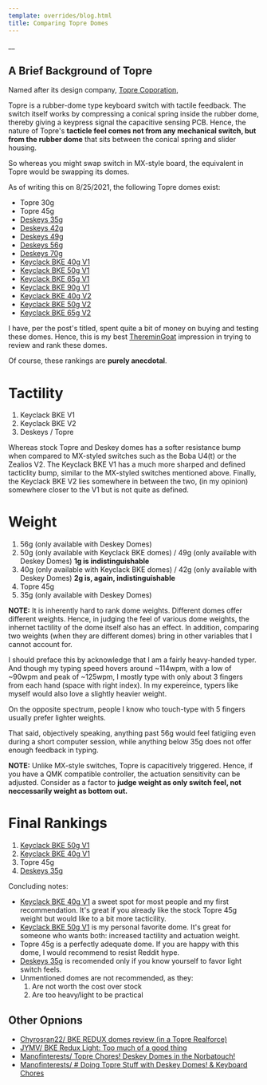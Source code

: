 ```yaml
---
template: overrides/blog.html
title: Comparing Topre Domes
---
```


__

## A Brief Background of Topre
Named after its design company,  [Topre Coporation](https://deskthority.net/wiki/Topre_Corporation), 

Topre is a rubber-dome type keyboard switch with tactile feedback. The switch itself works by compressing a conical spring inside the rubber dome, thereby giving a keypress signal the capacitive sensing PCB.  Hence, the nature of Topre's **tacticle feel comes not from any mechanical switch, but from the rubber dome** that sits between the conical spring and slider housing.

So whereas you might swap switch in MX-style board, the equivalent in Topre would be swapping its domes.

As of writing this on 8/25/2021, the following Topre domes exist:

- Topre 30g
- Topre 45g
- [Deskeys 35g](https://deskeys.io/products/des-domes-bke-tactile?variant=33022120329251)
- [Deskeys 42g](https://deskeys.io/products/des-domes-bke-tactile?variant=32993066942499)
- [Deskeys 49g](https://deskeys.io/products/des-domes-bke-tactile?variant=33016879087651)
- [Deskeys 56g](https://deskeys.io/products/des-domes-bke-tactile?variant=32993067040803)
- [Deskeys 70g](https://deskeys.io/products/des-domes-bke-tactile?variant=33030735691811)
- [Keyclack BKE 40g V1](https://www.keyclack.com/collections/for-sale/products/bke-topre-dome-replacements)
- [Keyclack BKE 50g V1](https://www.keyclack.com/collections/for-sale/products/bke-topre-dome-replacements)
- [Keyclack BKE 65g V1](https://www.keyclack.com/collections/for-sale/products/bke-topre-dome-replacements)
- [Keyclack BKE 90g V1](https://www.keyclack.com/collections/for-sale/products/bke-topre-dome-replacements)
- [Keyclack BKE 40g V2](https://www.keyclack.com/collections/for-sale/products/bke-topre-dome-replacements-v2)
- [Keyclack BKE 50g V2](https://www.keyclack.com/collections/for-sale/products/bke-topre-dome-replacements-v2)
- [Keyclack BKE 65g V2](https://www.keyclack.com/collections/for-sale/products/bke-topre-dome-replacements-v2)

I have, per the post's titled, spent quite a bit of money on buying and testing these domes. Hence, this is my best [ThereminGoat](https://www.theremingoat.com/) impression in trying to review and rank these domes.

Of course, these rankings are **purely anecdotal**.

# Tactility

1. Keyclack BKE V1
2. Keyclack BKE V2
3. Deskeys / Topre

Whereas stock Topre and Deskey domes has a softer resistance bump when compared to MX-styled switches such as the Boba U4(t) or the Zealios V2. The Keyclack BKE V1 has a much more sharped and defined tacticlity bump, similar to the MX-styled switches mentioned above. Finally, the Keyclack BKE V2 lies somewhere in between the two, (in my opinion) somewhere closer to the V1 but is not quite as defined.

# Weight

1. 56g (only available with Deskey Domes)
2. 50g (only available with Keyclack BKE domes) / 49g (only available with Deskey Domes) **1g is indistinguishable**
3. 40g (only available with Keyclack BKE domes) / 42g (only available with Deskey Domes)  **2g is, again, indistinguishable**
4. Topre 45g
5. 35g (only available with Deskey Domes)

**NOTE:** It is inherently hard to rank dome weights. Different domes offer different weights. Hence, in judging the feel of various dome weights, the inhernet tactility of the dome itself also has an effect. In addition, comparing two weights (when they are different domes) bring in other variables that I cannot account for. 

I should preface this by acknowledge that I am a fairly heavy-handed typer.  And though my typing speed hovers around ~114wpm, with a low of ~90wpm and peak of ~125wpm, I mostly type with only about 3 fingers from each hand (space with right index). In my expereince, typers like myself would also love a slightly heavier weight.

On the opposite spectrum, people I know who touch-type with 5 fingers usually prefer lighter weights.

That said, objectively speaking, anything past 56g would feel fatigiing even during a short computer session, while anything below 35g does not offer enough feedback in typing.

**NOTE:** Unlike MX-style switches, Topre is capacitively triggered. Hence, if you have a QMK compatible controller, the actuation sensitivity can be adjusted. Consider as a factor to **judge weight as only switch feel, not neccessarily weight as bottom out.**

# Final Rankings

1. [Keyclack BKE 50g V1](https://www.keyclack.com/collections/for-sale/products/bke-topre-dome-replacements)
2. [Keyclack BKE 40g V1](https://www.keyclack.com/collections/for-sale/products/bke-topre-dome-replacements)
3. Topre 45g
4. [Deskeys 35g](https://deskeys.io/products/des-domes-bke-tactile?variant=33022120329251)

Concluding notes:
- [Keyclack BKE 40g V1](https://www.keyclack.com/collections/for-sale/products/bke-topre-dome-replacements) a sweet spot for most people and my first recommendation. It's great if you already like the stock Topre 45g weight but would like to a bit more tacticility.
- [Keyclack BKE 50g V1](https://www.keyclack.com/collections/for-sale/products/bke-topre-dome-replacements) is my personal favorite dome. It's great for someone who wants both: increased tactility and actuation weight.
- Topre 45g is a perfectly adequate dome. If you are happy with this dome, I would recommend to resist Reddit hype.
- [Deskeys 35g](https://deskeys.io/products/des-domes-bke-tactile?variant=33022120329251) is recomended only if you know yourself to favor light switch feels. 
- Unmentioned domes are not recommended, as they:
	1. Are not worth the cost over stock
	2. Are too heavy/light to be practical

## Other Opnions

- [Chyrosran22/ BKE REDUX domes review (in a Topre Realforce)](https://www.youtube.com/watch?v=XvelXWxL68w)
- [JYMV/ BKE Redux Light: Too much of a good thing](https://www.youtube.com/watch?v=9KkQ-TN8gY4)
- [Manofinterests/ Topre Chores! Deskey Domes in the Norbatouch!](https://www.youtube.com/watch?v=y7JwJ_DNchg)
- [Manofinterests/ # Doing Topre Stuff with Deskey Domes! & Keyboard Chores](https://www.youtube.com/watch?v=S5D3FNeTxhM)